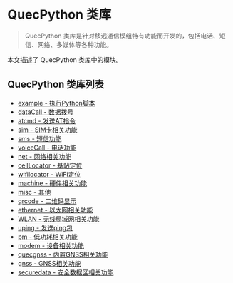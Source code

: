 # QuecPython 类库

> QuecPython 类库是针对移远通信模组特有功能而开发的，包括电话、短信、网络、多媒体等各种功能。

本文描述了 QuecPython 类库中的模块。

## QuecPython 类库列表

- [example - 执行Python脚本](./example.md)
- [dataCall - 数据拨号](./dataCall.md)
- [atcmd - 发送AT指令](./atcmd.md)
- [sim - SIM卡相关功能](./sim.md)
- [sms - 短信功能](./sms.md)
- [voiceCall - 电话功能](./voiceCall.md)
- [net - 网络相关功能](./net.md)
- [cellLocator - 基站定位](./cellLocator.md)
- [wifilocator - WiFi定位](./wifilocator.md)
- [machine - 硬件相关功能](./machine.md)
- [misc - 其他](./misc.md)
- [qrcode - 二维码显示](./qrcode.md)
- [ethernet - 以太网相关功能](./ethernet.md)
- [WLAN - 无线局域网相关功能](./WLAN.md)
- [uping - 发送ping包](./uping.md)
- [pm - 低功耗相关功能](./pm.md)
- [modem - 设备相关功能](./modem.md)
- [quecgnss - 内置GNSS相关功能](./quecgnss.md)
- [gnss - GNSS相关功能](./gnss.md)
- [securedata - 安全数据区相关功能](./securedata.md)

<!--参考https://python.quectel.com/wiki/#/zh-cn/api/QuecPythonClasslib进行补充-->
